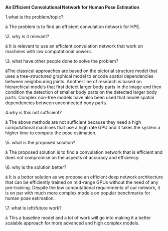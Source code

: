 ﻿**An Efficient Convolutional Network for Human Pose Estimation**

1.what is the problem/topic?

à The problem is to find an efficient convulation  network for HPE.

\2. why is it relevant? 

à It is relevant to use an efficient convulation network that work on machines with low computational powers.

\3. what have other people done to solve the problem?

àThe classical approaches are based on the pictorial structure model that uses a tree-structured graphical model to encode spatial dependencies between neighbouring joints. Another line of research is based on hierarchical models that first detect larger body parts in the image and then condition the detection of smaller body parts on the detected larger body parts. Complex non-tree models have also been used that model spatial dependencies between unconnected body parts.

4.why is this not sufficient?

à The above methods are not sufficient because they need a high computational machines that use a high rate GPU and it takes the system a higher time to  compute the pose estimation.

\5. what is the proposed solution? 

à The proposed solution is to find a convulation network that is efficient and does not compromise on the aspects of accuracy and efficiency.

\6. why is the solution better?

à It is a better solution as we propose an efficient deep network architecture that can be efficiently trained on mid-range GPUs without the need of any pre-training. Despite the low computational requirements of our network, it is on par with much more complex models on popular benchmarks for human pose estimation.

\7. what is left/future work? 

à This a baseline model and a lot of work will go into making it a better scalable approach for more advanced and high complex models.

